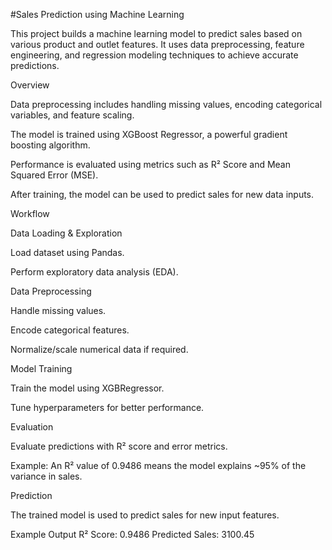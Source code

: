 #Sales Prediction using Machine Learning

This project builds a machine learning model to predict sales based on various product and outlet features. It uses data preprocessing, feature engineering, and regression modeling techniques to achieve accurate predictions.

Overview

Data preprocessing includes handling missing values, encoding categorical variables, and feature scaling.

The model is trained using XGBoost Regressor, a powerful gradient boosting algorithm.

Performance is evaluated using metrics such as R² Score and Mean Squared Error (MSE).

After training, the model can be used to predict sales for new data inputs.

Workflow

Data Loading & Exploration

Load dataset using Pandas.

Perform exploratory data analysis (EDA).

Data Preprocessing

Handle missing values.

Encode categorical features.

Normalize/scale numerical data if required.

Model Training

Train the model using XGBRegressor.

Tune hyperparameters for better performance.

Evaluation

Evaluate predictions with R² score and error metrics.

Example: An R² value of 0.9486 means the model explains ~95% of the variance in sales.

Prediction

The trained model is used to predict sales for new input features.

Example Output
R² Score: 0.9486
Predicted Sales: 3100.45
